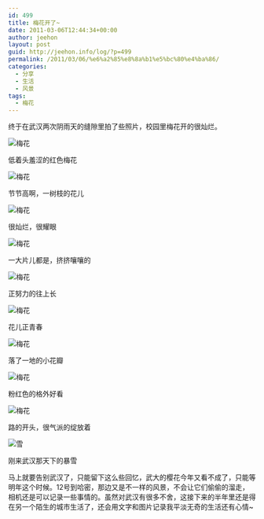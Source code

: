 ```yaml
---
id: 499
title: 梅花开了~
date: 2011-03-06T12:44:34+00:00
author: jeehon
layout: post
guid: http://jeehon.info/log/?p=499
permalink: /2011/03/06/%e6%a2%85%e8%8a%b1%e5%bc%80%e4%ba%86/
categories:
  - 分享
  - 生活
  - 风景
tags:
  - 梅花
---
```

终于在武汉两次阴雨天的缝隙里拍了些照片，校园里梅花开的很灿烂。
  
![梅花](http://pic.yupoo.com/jeehon/ATGUVzxu/medium.jpg)
  
低着头羞涩的红色梅花
  
<!--more-->


  
![梅花](http://pic.yupoo.com/jeehon/ATGUTHfI/medium.jpg)
  
节节高啊，一树枝的花儿

![梅花](http://pic.yupoo.com/jeehon/ATGURxlN/medium.jpg)
  
很灿烂，很耀眼

![梅花](http://pic.yupoo.com/jeehon/ATGUK3yG/medium.jpg)
  
一大片儿都是，挤挤嚷嚷的

![梅花](http://pic.yupoo.com/jeehon/ATGUDOgP/medium.jpg)
  
正努力的往上长

![梅花](http://pic.yupoo.com/jeehon/ATGUAwct/medium.jpg)
  
花儿正青春

![梅花](http://pic.yupoo.com/jeehon/ATGUxkqU/medium.jpg)
  
落了一地的小花瓣

![梅花](http://pic.yupoo.com/jeehon/ATGUs1Nk/medium.jpg)
  
粉红色的格外好看

![梅花](http://pic.yupoo.com/jeehon/ATGUmYwQ/medium.jpg)
  
路的开头，很气派的绽放着

![雪](http://pic.yupoo.com/jeehon/ATGUhUYZ/medium.jpg)
  
刚来武汉那天下的暴雪

马上就要告别武汉了，只能留下这么些回忆，武大的樱花今年又看不成了，只能等明年这个时候。12号到哈密，那边又是不一样的风景，不会让它们偷偷的溜走，相机还是可以记录一些事情的。虽然对武汉有很多不舍，这接下来的半年里还是得在另一个陌生的城市生活了，还会用文字和图片记录我平淡无奇的生活还有心情~